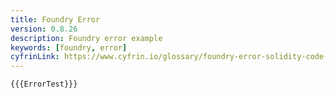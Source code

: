 ```yaml
---
title: Foundry Error
version: 0.8.26
description: Foundry error example
keywords: [foundry, error]
cyfrinLink: https://www.cyfrin.io/glossary/foundry-error-solidity-code-example
---
```


```solidity
{{{ErrorTest}}}
```
